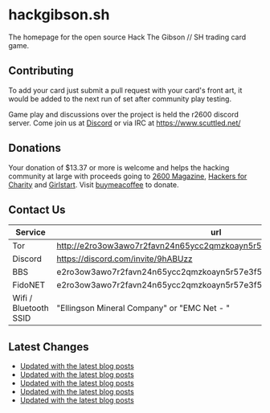 # hackgibson.sh
The homepage for the open source Hack The Gibson // SH trading card game.


## Contributing

To add your card just submit a pull request with your card's front art, it would be added to the next run of set after community play testing.

Game play and discussions over the project is held the r2600 discord server. Come join us at [Discord](https://discord.com/invite/9hABUzz) or via IRC at https://www.scuttled.net/


## Donations

Your donation of $13.37 or more is welcome and helps the hacking community at large with proceeds going to [2600 Magazine](https://2600.com/), [Hackers for Charity](https://hackersforcharity.org) and [Girlstart](https://girlstart.org).  Visit [buymeacoffee](https://www.buymeacoffee.com/hackgibson.sh) to donate.


## Contact Us

Service | url
-|-
Tor | http://e2ro3ow3awo7r2favn24n65ycc2qmzkoayn5r57e3f56nvjwdcgg32ad.onion
Discord | https://discord.com/invite/9hABUzz
BBS | e2ro3ow3awo7r2favn24n65ycc2qmzkoayn5r57e3f56nvjwdcgg32ad.onion:23
FidoNET | e2ro3ow3awo7r2favn24n65ycc2qmzkoayn5r57e3f56nvjwdcgg32ad.onion:24554
Wifi / Bluetooth SSID | "Ellingson Mineral Company" or "EMC Net - <fidonet address>"

## Latest Changes
<!-- BLOG-POST-LIST:START -->
- [Updated with the latest blog posts](https://github.com/DFW2600/hackgibson.sh/commit/ef6068a7f2d7d16f92f665f6aa9f6675b2345b71)
- [Updated with the latest blog posts](https://github.com/DFW2600/hackgibson.sh/commit/acfb1a7217316a47b01b83938fbc95b07dcfc539)
- [Updated with the latest blog posts](https://github.com/DFW2600/hackgibson.sh/commit/d20b31afc09a8ab4d78b24d0bc62b48a926b5c3f)
- [Updated with the latest blog posts](https://github.com/DFW2600/hackgibson.sh/commit/b4bf8ee73e04c8e2f966a792523e51456c796dd2)
- [Updated with the latest blog posts](https://github.com/DFW2600/hackgibson.sh/commit/9a97db23d03c2854db2ad39906b1905e8248bf31)
<!-- BLOG-POST-LIST:END -->
